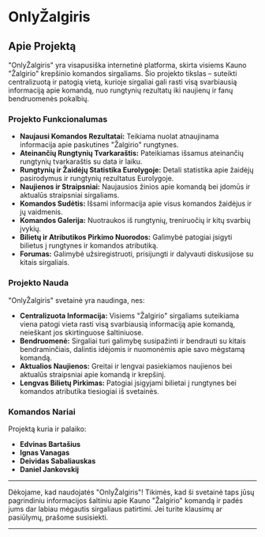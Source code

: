 # OnlyŽalgiris

## Apie Projektą

"OnlyŽalgiris" yra visapusiška internetinė platforma, skirta visiems Kauno "Žalgirio" krepšinio komandos sirgaliams. Šio projekto tikslas – suteikti centralizuotą ir patogią vietą, kurioje sirgaliai gali rasti visą svarbiausią informaciją apie komandą, nuo rungtynių rezultatų iki naujienų ir fanų bendruomenės pokalbių.

### Projekto Funkcionalumas

- **Naujausi Komandos Rezultatai:** Teikiama nuolat atnaujinama informacija apie paskutines "Žalgirio" rungtynes.
- **Ateinančių Rungtynių Tvarkaraštis:** Pateikiamas išsamus ateinančių rungtynių tvarkaraštis su data ir laiku.
- **Rungtynių ir Žaidėjų Statistika Eurolygoje:** Detali statistika apie žaidėjų pasirodymus ir rungtynių rezultatus Eurolygoje.
- **Naujienos ir Straipsniai:** Naujausios žinios apie komandą bei įdomūs ir aktualūs straipsniai sirgaliams.
- **Komandos Sudėtis:** Išsami informacija apie visus komandos žaidėjus ir jų vaidmenis.
- **Komandos Galerija:** Nuotraukos iš rungtynių, treniruočių ir kitų svarbių įvykių.
- **Bilietų ir Atributikos Pirkimo Nuorodos:** Galimybė patogiai įsigyti bilietus į rungtynes ir komandos atributiką.
- **Forumas:** Galimybė užsiregistruoti, prisijungti ir dalyvauti diskusijose su kitais sirgaliais.

### Projekto Nauda

"OnlyŽalgiris" svetainė yra naudinga, nes:
- **Centralizuota Informacija:** Visiems "Žalgirio" sirgaliams suteikiama viena patogi vieta rasti visą svarbiausią informaciją apie komandą, neieškant jos skirtinguose šaltiniuose.
- **Bendruomenė:** Sirgaliai turi galimybę susipažinti ir bendrauti su kitais bendraminčiais, dalintis idėjomis ir nuomonėmis apie savo mėgstamą komandą.
- **Aktualios Naujienos:** Greitai ir lengvai pasiekiamos naujienos bei aktualūs straipsniai apie komandą ir krepšinį.
- **Lengvas Bilietų Pirkimas:** Patogiai įsigyjami bilietai į rungtynes bei komandos atributika tiesiogiai iš svetainės.

### Komandos Nariai

Projektą kuria ir palaiko:
- **Edvinas Bartašius**
- **Ignas Vanagas**
- **Deividas Sabaliauskas**
- **Daniel Jankovskij**

---

Dėkojame, kad naudojatės "OnlyŽalgiris"! Tikimės, kad ši svetainė taps jūsų pagrindiniu informacijos šaltiniu apie Kauno "Žalgirio" komandą ir padės jums dar labiau mėgautis sirgaliaus patirtimi. Jei turite klausimų ar pasiūlymų, prašome susisiekti.

---
